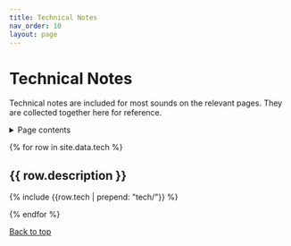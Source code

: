 ```yaml
---
title: Technical Notes
nav_order: 10
layout: page
---
```


<h1>Technical Notes</h1>

Technical notes are included for  most sounds on the relevant pages. They are collected together here for reference. 

<details  markdown="block">
  <summary>
    Page contents
  </summary>
  {: .text-delta }
- TOC
{:toc}
</details>


{% for row in site.data.tech %}
## {{ row.description }}

{% include {{row.tech | prepend: "tech/"}} %}

{% endfor %}

[Back to top](#top)